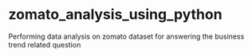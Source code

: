 # zomato_analysis_using_python
Performing data analysis on zomato dataset for answering the business trend related question
